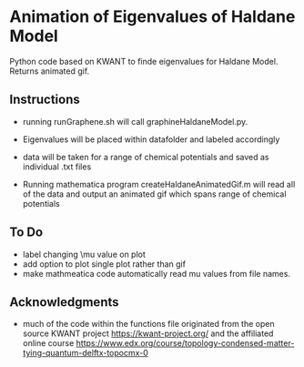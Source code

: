 # Animation of Eigenvalues of Haldane Model

Python code based on KWANT to finde eigenvalues for Haldane Model. Returns animated gif.

## Instructions
* running runGraphene.sh will call graphineHaldaneModel.py.

* Eigenvalues will be placed within datafolder and labeled accordingly

* data will be taken for a range of chemical potentials and saved as individual .txt files

* Running mathematica program createHaldaneAnimatedGif.m will read all of the data and output an animated gif which spans range of chemical potentials

## To Do
* label changing \mu value on plot
* add option to plot single plot rather than gif
* make mathmeatica code automatically read mu values from file names.

## Acknowledgments
* much of the code within the functions file originated from the open source KWANT project
  https://kwant-project.org/
  and the affiliated online course
  https://www.edx.org/course/topology-condensed-matter-tying-quantum-delftx-topocmx-0
